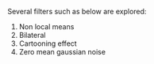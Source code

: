 Several filters such as below are explored:
1. Non local means
2. Bilateral
3. Cartooning effect
4. Zero mean gaussian noise
